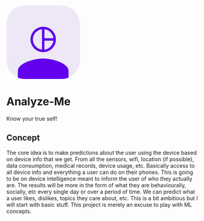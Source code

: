 ![alt text](https://github.com/Singularity-Coder/Analyze-Me/blob/main/assets/logo192.png)
# Analyze-Me
Know your true self!

## Concept
The core idea is to make predictions about the user using the device based on device info that we get. From all the sensors, wifi, location (if possible), data consumption, medical records, device usage, etc. Basically access to all device info and everything a user can do on their phones. This is going to be on device intelligence meant to inform the user of who they actually are. The results will be more in the form of what they are behaviourally, socially, etc every single day or over a period of time. We can predict what a user likes, dislikes, topics they care about, etc. This is a bit ambitious but I will start with basic stuff. This project is merely an excuse to play with ML concepts.
